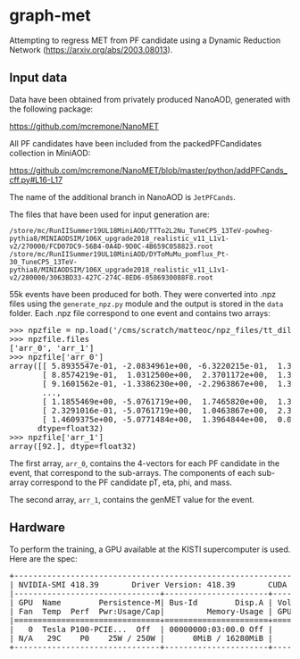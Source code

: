 # graph-met

Attempting to regress MET from PF candidate using a Dynamic Reduction Network (https://arxiv.org/abs/2003.08013). 

## Input data

Data have been obtained from privately produced NanoAOD, generated with the following package:

https://github.com/mcremone/NanoMET

All PF candidates have been included from the packedPFCandidates collection in MiniAOD:

https://github.com/mcremone/NanoMET/blob/master/python/addPFCands_cff.py#L16-L17

The name of the additional branch in NanoAOD is `JetPFCands`.

The files that have been used for input generation are:

```/store/mc/RunIISummer19UL18MiniAOD/TTTo2L2Nu_TuneCP5_13TeV-powheg-pythia8/MINIAODSIM/106X_upgrade2018_realistic_v11_L1v1-v2/270000/FCD07DC9-56B4-0A4D-9D0C-4B659C058823.root```
```/store/mc/RunIISummer19UL18MiniAOD/DYToMuMu_pomflux_Pt-30_TuneCP5_13TeV-pythia8/MINIAODSIM/106X_upgrade2018_realistic_v11_L1v1-v2/280000/3063BD33-427C-274C-8ED6-0586930088F8.root```

55k events have been produced for both. They were converted into .npz files using the `generate_npz.py` module and the output is stored in the `data` folder. Each .npz file correspond to one event and contains two arrays:

<pre>
>>> npzfile = np.load('/cms/scratch/matteoc/npz_files/tt_dilep_event54997.npz')
>>> npzfile.files
['arr_0', 'arr_1']
>>> npzfile['arr_0']
array([[ 5.8935547e-01, -2.0834961e+00, -6.3220215e-01,  1.3952637e-01],
       [ 8.8574219e-01,  1.0312500e+00,  2.3701172e+00,  1.3952637e-01],
       [ 9.1601562e-01, -1.3386230e+00, -2.2963867e+00,  1.3952637e-01],
       ...,
       [ 1.1855469e+00, -5.0761719e+00,  1.7465820e+00,  1.3113022e-06],
       [ 2.3291016e-01, -5.0761719e+00,  1.0463867e+00,  2.3841858e-07],
       [ 1.4609375e+00, -5.0771484e+00,  1.3964844e+00,  0.0000000e+00]],
      dtype=float32)
>>> npzfile['arr_1']
array([92.], dtype=float32)
</pre>    

The first array, `arr_0`, contains the 4-vectors for each PF candidate in the event, that correspond to the sub-arrays. The components of each sub-array correspond to the PF candidate pT, eta, phi, and mass. 

The second array, `arr_1`, contains the genMET value for the event.

## Hardware

To perform the training, a GPU available at the KISTI supercomputer is used. Here are the spec:
<pre>
+-----------------------------------------------------------------------------+
| NVIDIA-SMI 418.39       Driver Version: 418.39       CUDA Version: 10.1     |
|-------------------------------+----------------------+----------------------+
| GPU  Name        Persistence-M| Bus-Id        Disp.A | Volatile Uncorr. ECC |
| Fan  Temp  Perf  Pwr:Usage/Cap|         Memory-Usage | GPU-Util  Compute M. |
|===============================+======================+======================|
|   0  Tesla P100-PCIE...  Off  | 00000000:03:00.0 Off |                    0 |
| N/A   29C    P0    25W / 250W |      0MiB / 16280MiB |      0%      Default |
+-------------------------------+----------------------+----------------------+
</pre>                                                                 


